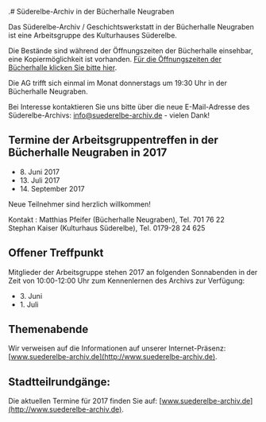 .# Süderelbe-Archiv in der Bücherhalle Neugraben

Das Süderelbe-Archiv / Geschichtswerkstatt in der Bücherhalle Neugraben
ist eine Arbeitsgruppe des Kulturhauses Süderelbe.

Die Bestände sind während der Öffnungszeiten der Bücherhalle einsehbar,
eine Kopiermöglichkeit ist vorhanden. [Für die Öffnungszeiten der
Bücherhalle klicken Sie bitte
hier](http://www.buecherhallen.de/neugraben "Bücherhalle Neugraben").

Die AG trifft sich einmal im Monat donnerstags um 19:30 Uhr in der
Bücherhalle Neugraben.

Bei Interesse kontaktieren Sie uns bitte über die neue E-Mail-Adresse
des Süderelbe-Archivs: <info@suederelbe-archiv.de> - vielen Dank!

## Termine der Arbeitsgruppentreffen in der Bücherhalle Neugraben in 2017

-   8\. Juni 2017
-   13\. Juli 2017
-   14\. September 2017

Neue Teilnehmer sind herzlich willkommen!

Kontakt
:   Matthias Pfeifer (Bücherhalle Neugraben), Tel. 701 76 22  
    Stephan Kaiser (Kulturhaus Süderelbe), Tel. 0179-28 24 625

## Offener Treffpunkt

Mitglieder der Arbeitsgruppe stehen 2017 an folgenden Sonnabenden in der
Zeit von 10:00-12:00 Uhr zum Kennenlernen des Archivs zur Verfügung:

-   3\. Juni
-   1\. Juli

## Themenabende

Wir verweisen auf die Informationen auf unserer Internet-Präsenz:
[www.suederelbe-archiv.de](http://www.suederelbe-archiv.de).

## Stadtteilrundgänge:

Die aktuellen Termine für 2017 finden Sie auf:
[www.suederelbe-archiv.de](http://www.suederelbe-archiv.de).

